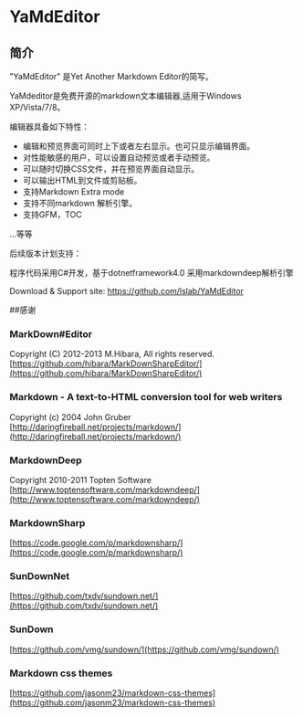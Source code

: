 ﻿# YaMdEditor

## 简介

"YaMdEditor" 是Yet Another Markdown Editor的简写。

YaMdeditor是免费开源的markdown文本编辑器,适用于Windows XP/Vista/7/8。

编辑器具备如下特性：
*  编辑和预览界面可同时上下或者左右显示。也可只显示编辑界面。
*  对性能敏感的用户，可以设置自动预览或者手动预览。
*  可以随时切换CSS文件，并在预览界面自动显示。
*  可以输出HTML到文件或剪贴板。
*  支持Markdown Extra mode
*  支持不同markdown 解析引擎。
*  支持GFM，TOC

...等等

后续版本计划支持：  



程序代码采用C#开发，基于dotnetframework4.0
采用markdowndeep解析引擎

Download & Support site:
https://github.com/lslab/YaMdEditor

##感谢


 
### MarkDown#Editor
Copyright (C) 2012-2013 M.Hibara, All rights reserved.
[https://github.com/hibara/MarkDownSharpEditor/](https://github.com/hibara/MarkDownSharpEditor/)

### Markdown  -  A text-to-HTML conversion tool for web writers
Copyright (c) 2004 John Gruber
[http://daringfireball.net/projects/markdown/](http://daringfireball.net/projects/markdown/)

### MarkdownDeep
Copyright 2010-2011 Topten Software
[http://www.toptensoftware.com/markdowndeep/](http://www.toptensoftware.com/markdowndeep/)

### MarkdownSharp
[https://code.google.com/p/markdownsharp/](https://code.google.com/p/markdownsharp/)

### SunDownNet
[https://github.com/txdv/sundown.net/](https://github.com/txdv/sundown.net/)

### SunDown
[https://github.com/vmg/sundown/](https://github.com/vmg/sundown/)


### Markdown css themes
[https://github.com/jasonm23/markdown-css-themes](https://github.com/jasonm23/markdown-css-themes)
